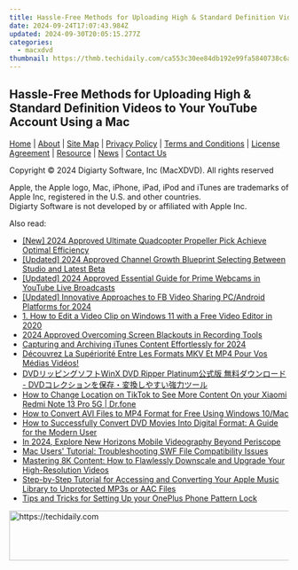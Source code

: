 ```yaml
---
title: Hassle-Free Methods for Uploading High & Standard Definition Videos to Your YouTube Account Using a Mac
date: 2024-09-24T17:07:43.984Z
updated: 2024-09-30T20:05:15.277Z
categories:
  - macxdvd
thumbnail: https://thmb.techidaily.com/ca553c30ee84db192e99fa5840738c6a29a319bf3596b8900296a25dc73f79cf.png
---
```


## Hassle-Free Methods for Uploading High & Standard Definition Videos to Your YouTube Account Using a Mac

[Home](https://tools.techidaily.com/macxdvd/products/) | [About](https://tools.techidaily.com/macxdvd/products/) | [Site Map](https://tools.techidaily.com/macxdvd/products/) | [Privacy Policy](https://tools.techidaily.com/macxdvd/products/) | [Terms and Conditions](https://tools.techidaily.com/macxdvd/products/) | [License Agreement](https://tools.techidaily.com/macxdvd/products/) | [Resource](https://tools.techidaily.com/macxdvd/products/) | [News](https://tools.techidaily.com/macxdvd/products/) | [Contact Us](https://tools.techidaily.com/macxdvd/products/)

Copyright © 2024 Digiarty Software, Inc (MacXDVD). All rights reserved

Apple, the Apple logo, Mac, iPhone, iPad, iPod and iTunes are trademarks of Apple Inc, registered in the U.S. and other countries.  
Digiarty Software is not developed by or affiliated with Apple Inc.

<ins class="adsbygoogle"
     style="display:block"
     data-ad-format="autorelaxed"
     data-ad-client="ca-pub-7571918770474297"
     data-ad-slot="1223367746"></ins>

<ins class="adsbygoogle"
     style="display:block"
     data-ad-client="ca-pub-7571918770474297"
     data-ad-slot="8358498916"
     data-ad-format="auto"
     data-full-width-responsive="true"></ins>

<span class="atpl-alsoreadstyle">Also read:</span>
<div><ul>
<li><a href="https://article-knowledge.techidaily.com/new-2024-approved-ultimate-quadcopter-propeller-pick-achieve-optimal-efficiency/"><u>[New] 2024 Approved Ultimate Quadcopter Propeller Pick Achieve Optimal Efficiency</u></a></li>
<li><a href="https://youtube-webster.techidaily.com/ed-2024-approved-channel-growth-blueprint-selecting-between-studio-and-latest-beta/"><u>[Updated] 2024 Approved Channel Growth Blueprint Selecting Between Studio and Latest Beta</u></a></li>
<li><a href="https://facebook-record-videos.techidaily.com/updated-2024-approved-essential-guide-for-prime-webcams-in-youtube-live-broadcasts/"><u>[Updated] 2024 Approved Essential Guide for Prime Webcams in YouTube Live Broadcasts</u></a></li>
<li><a href="https://facebook-video-content.techidaily.com/updated-innovative-approaches-to-fb-video-sharing-pcandroid-platforms-for-2024/"><u>[Updated] Innovative Approaches to FB Video Sharing PC/Android Platforms for 2024</u></a></li>
<li><a href="https://solve-lab.techidaily.com/1-how-to-edit-a-video-clip-on-windows-11-with-a-free-video-editor-in-2020/"><u>1. How to Edit a Video Clip on Windows 11 with a Free Video Editor in 2020</u></a></li>
<li><a href="https://screen-mirroring-recording.techidaily.com/2024-approved-overcoming-screen-blackouts-in-recording-tools/"><u>2024 Approved Overcoming Screen Blackouts in Recording Tools</u></a></li>
<li><a href="https://screen-recording.techidaily.com/capturing-and-archiving-itunes-content-effortlessly-for-2024/"><u>Capturing and Archiving iTunes Content Effortlessly for 2024</u></a></li>
<li><a href="https://solve-lab.techidaily.com/decouvrez-la-superiorite-entre-les-formats-mkv-et-mp4-pour-vos-medias-videos/"><u>Découvrez La Supériorité Entre Les Formats MKV Et MP4 Pour Vos Médias Vidéos!</u></a></li>
<li><a href="https://solve-lab.techidaily.com/dvdwinx-dvd-ripper-platinum-dvd/"><u>DVDリッピングソフトWinX DVD Ripper Platinum公式版 無料ダウンロード - DVDコレクションを保存・変換しやすい強力ツール</u></a></li>
<li><a href="https://location-social.techidaily.com/how-to-change-location-on-tiktok-to-see-more-content-on-your-xiaomi-redmi-note-13-pro-5g-drfone-by-drfone-virtual-android/"><u>How to Change Location on TikTok to See More Content On your Xiaomi Redmi Note 13 Pro 5G | Dr.fone</u></a></li>
<li><a href="https://solve-lab.techidaily.com/how-to-convert-avi-files-to-mp4-format-for-free-using-windows-10mac/"><u>How to Convert AVI Files to MP4 Format for Free Using Windows 10/Mac</u></a></li>
<li><a href="https://solve-lab.techidaily.com/how-to-successfully-convert-dvd-movies-into-digital-format-a-guide-for-the-modern-user/"><u>How to Successfully Convert DVD Movies Into Digital Format: A Guide for the Modern User</u></a></li>
<li><a href="https://some-techniques.techidaily.com/in-2024-explore-new-horizons-mobile-videography-beyond-periscope/"><u>In 2024, Explore New Horizons Mobile Videography Beyond Periscope</u></a></li>
<li><a href="https://solve-lab.techidaily.com/mac-users-tutorial-troubleshooting-swf-file-compatibility-issues/"><u>Mac Users' Tutorial: Troubleshooting SWF File Compatibility Issues</u></a></li>
<li><a href="https://solve-lab.techidaily.com/mastering-8k-content-how-to-flawlessly-downscale-and-upgrade-your-high-resolution-videos/"><u>Mastering 8K Content: How to Flawlessly Downscale and Upgrade Your High-Resolution Videos</u></a></li>
<li><a href="https://solve-lab.techidaily.com/step-by-step-tutorial-for-accessing-and-converting-your-apple-music-library-to-unprotected-mp3s-or-aac-files/"><u>Step-by-Step Tutorial for Accessing and Converting Your Apple Music Library to Unprotected MP3s or AAC Files</u></a></li>
<li><a href="https://easy-unlock-android.techidaily.com/tips-and-tricks-for-setting-up-your-oneplus-phone-pattern-lock-by-drfone-android/"><u>Tips and Tricks for Setting Up your OnePlus Phone Pattern Lock</u></a></li>
</ul></div>

<!-- affiliate ads begin -->
<a href="https://imp.i357552.net/c/5597632/977686/11832" target="_top" id="977686">
  <img src="//a.impactradius-go.com/display-ad/11832-977686" border="0" alt="https://techidaily.com" width="728" height="90"/>
</a>
<img height="0" width="0" src="https://imp.i357552.net/i/5597632/977686/11832" style="position:absolute;visibility:hidden;" border="0" />
<!-- affiliate ads end -->

